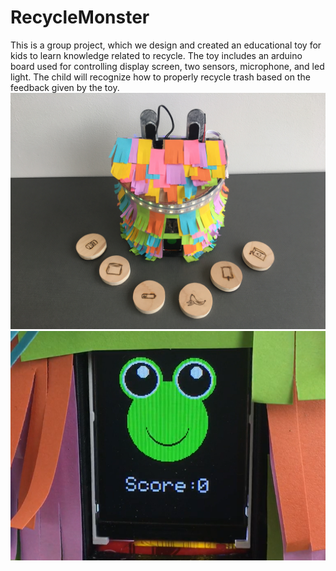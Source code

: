 ﻿# RecycleMonster
This is a group project, which we design and created an educational toy for kids to learn knowledge related to recycle. The toy includes an arduino board used for controlling display screen, two sensors, microphone, and led light. The child will recognize how to properly recycle trash based on the feedback given by the toy.
![You Text](https://github.com/Cindysu123/RecycleMonster/blob/main/e5f9c4117f0a6e390eb3c2f6b52b58f.jpg?raw=true)
![You Text](https://github.com/Cindysu123/RecycleMonster/blob/main/Snipaste_2022-12-19_15-42-37.png?raw=true)
